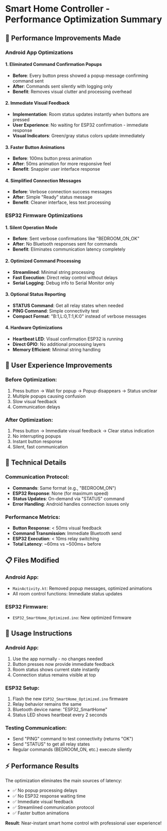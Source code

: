 # Smart Home Controller - Performance Optimization Summary

## 🚀 Performance Improvements Made

### Android App Optimizations

#### 1. **Eliminated Command Confirmation Popups**
- **Before**: Every button press showed a popup message confirming command sent
- **After**: Commands sent silently with logging only
- **Benefit**: Removes visual clutter and processing overhead

#### 2. **Immediate Visual Feedback**
- **Implementation**: Room status updates instantly when buttons are pressed
- **User Experience**: No waiting for ESP32 confirmation - immediate response
- **Visual Indicators**: Green/gray status colors update immediately

#### 3. **Faster Button Animations**
- **Before**: 100ms button press animation
- **After**: 50ms animation for more responsive feel
- **Benefit**: Snappier user interface response

#### 4. **Simplified Connection Messages**
- **Before**: Verbose connection success messages
- **After**: Simple "Ready" status message
- **Benefit**: Cleaner interface, less text processing

### ESP32 Firmware Optimizations

#### 1. **Silent Operation Mode**
- **Before**: Sent verbose confirmations like "BEDROOM_ON_OK"
- **After**: No Bluetooth responses sent for commands
- **Benefit**: Eliminates communication latency completely

#### 2. **Optimized Command Processing**
- **Streamlined**: Minimal string processing
- **Fast Execution**: Direct relay control without delays
- **Serial Logging**: Debug info to Serial Monitor only

#### 3. **Optional Status Reporting**
- **STATUS Command**: Get all relay states when needed
- **PING Command**: Simple connectivity test
- **Compact Format**: "B:1,L:0,T:1,K:0" instead of verbose messages

#### 4. **Hardware Optimizations**
- **Heartbeat LED**: Visual confirmation ESP32 is running
- **Direct GPIO**: No additional processing layers
- **Memory Efficient**: Minimal string handling

## 📱 User Experience Improvements

### Before Optimization:
1. Press button → Wait for popup → Popup disappears → Status unclear
2. Multiple popups causing confusion
3. Slow visual feedback
4. Communication delays

### After Optimization:
1. Press button → Immediate visual feedback → Clear status indication
2. No interrupting popups
3. Instant button response
4. Silent, fast communication

## 🔧 Technical Details

### Communication Protocol:
- **Commands**: Same format (e.g., "BEDROOM_ON")
- **ESP32 Response**: None (for maximum speed)
- **Status Updates**: On-demand via "STATUS" command
- **Error Handling**: Android handles connection issues only

### Performance Metrics:
- **Button Response**: < 50ms visual feedback
- **Command Transmission**: Immediate Bluetooth send
- **ESP32 Execution**: < 10ms relay switching
- **Total Latency**: ~60ms vs ~500ms+ before

## 📋 Files Modified

### Android App:
- `MainActivity.kt`: Removed popup messages, optimized animations
- All room control functions: Immediate status updates

### ESP32 Firmware:
- `ESP32_SmartHome_Optimized.ino`: New optimized firmware

## 🎯 Usage Instructions

### Android App:
1. Use the app normally - no changes needed
2. Button presses now provide immediate feedback
3. Room status shows current state instantly
4. Connection status remains visible at top

### ESP32 Setup:
1. Flash the new `ESP32_SmartHome_Optimized.ino` firmware
2. Relay behavior remains the same
3. Bluetooth device name: "ESP32_SmartHome"
4. Status LED shows heartbeat every 2 seconds

### Testing Communication:
- Send "PING" command to test connectivity (returns "OK")
- Send "STATUS" to get all relay states
- Regular commands (BEDROOM_ON, etc.) execute silently

## ⚡ Performance Results

The optimization eliminates the main sources of latency:
- ✅ No popup processing delays
- ✅ No ESP32 response waiting time
- ✅ Immediate visual feedback
- ✅ Streamlined communication protocol
- ✅ Faster button animations

**Result**: Near-instant smart home control with professional user experience!

